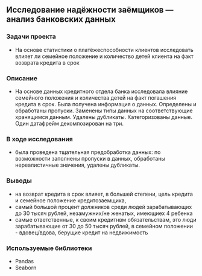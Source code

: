 ## Исследование надёжности заёмщиков — анализ банковских данных
### Задачи проекта 
- На основе статистики о платёжеспособности клиентов исследовать влияет ли семейное положение и количество детей клиента на факт возврата кредита в срок
### Описание 
- На основе данных кредитного отдела банка исследовала влияние семейного положения и количества детей на факт погашения кредита в срок. Была получена информация о данных. Определены и обработаны пропуски. Заменены типы данных на соответствующие хранящимся данным. Удалены дубликаты. Категоризованы данные. Один датафрейм декомпозирован на три.
### В ходе исследования 
- была проведена тщательная предобработка данных: по возможности заполнены пропуски в данных, обработаны нереалистичные значения, удалены дубликаты.
### Выводы
- на возврат кредита в срок влияет, в большей степени, цель кредита и семейное положение кредитозаемщика,
- самый большой процент должников среди людей зарабатывающих до 30 тысяч рублей, незамужних/не женатых, имеющиех 4 ребенка
- самые ответственные, к своим кредитнвм обязательствам, это люди зарабатывающие от 30 до 50 тысяч рублей, в семейном положении - вдовец/вдова, берущие кредит на недвижимость
### Используемые библиотеки 
- Pandas
- Seaborn
